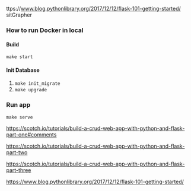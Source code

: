 
ttps://www.blog.pythonlibrary.org/2017/12/12/flask-101-getting-started/
sitGrapher

### How to run Docker in local

#### Build
`make start`

#### Init Database
1) `make init_migrate`
2) `make upgrade`

### Run app
`make serve`

https://scotch.io/tutorials/build-a-crud-web-app-with-python-and-flask-part-one#comments

https://scotch.io/tutorials/build-a-crud-web-app-with-python-and-flask-part-two

https://scotch.io/tutorials/build-a-crud-web-app-with-python-and-flask-part-three

https://www.blog.pythonlibrary.org/2017/12/12/flask-101-getting-started/

